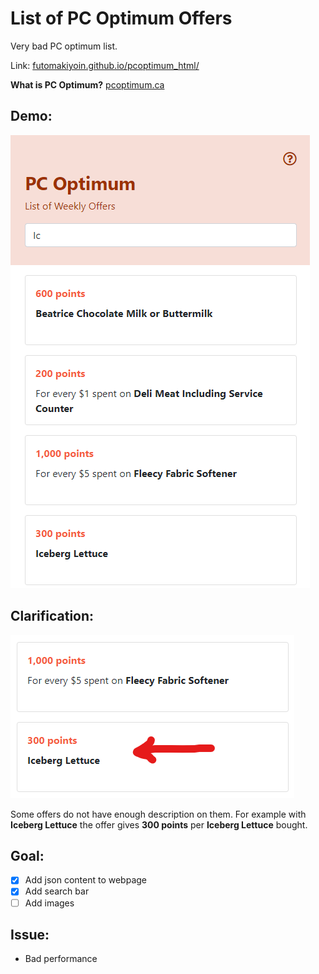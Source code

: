 # List of PC Optimum Offers

Very bad PC optimum list.

Link: [futomakiyoin.github.io/pcoptimum_html/](https://futomakiyoin.github.io/pcoptimum_html/)

**What is PC Optimum?**
[pcoptimum.ca](https://www.pcoptimum.ca/)

## Demo:

![demo.png](demo/demo.png)

## Clarification:

![demo2.png](demo/demo2.png)

Some offers do not have enough description on them. For example with **Iceberg Lettuce** the offer gives **300 points** per **Iceberg Lettuce** bought.

## Goal:
- [x] Add json content to webpage
- [x] Add search bar
- [ ] Add images

## Issue:
- Bad performance
